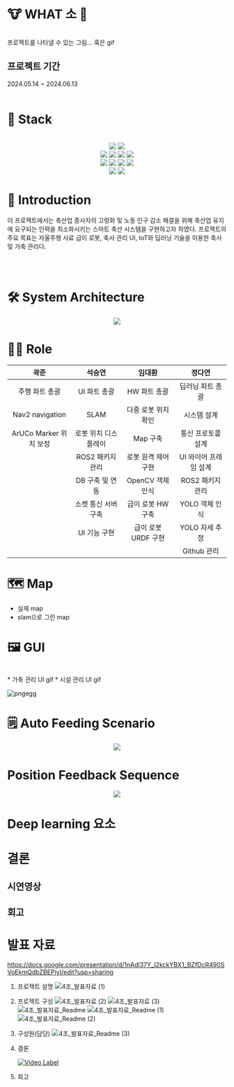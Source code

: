 # 🐮 WHAT 소 🤠  

<br/>
프로젝트를 나타낼 수 있는 그림... 혹은 gif 
<br/>

## 프로젝트 기간 
2024.05.14 ~ 2024.06.13
<br/>
<br/>



# 🔧 Stack 

<br/>
        
<div align="center">
  <img src="https://img.shields.io/badge/Python-3776AB?style=for-the-badge&logo=Python&logoColor=white"> <img src="https://img.shields.io/badge/Ubuntu-E95420?style=for-the-badge&logo=Ubuntu&logoColor=white">   
</div>

<div align="center">
   <img src="https://img.shields.io/badge/ROS2-22314E?style=for-the-badge&logo=ROS&logoColor=white"> <img src="https://img.shields.io/badge/MySQL-4479A1?style=for-the-badge&logo=MySQL&logoColor=white">  <img src="https://img.shields.io/badge/OpenCV-5C3EE8?style=for-the-badge&logo=OpenCV&logoColor=white"> <img src="https://img.shields.io/badge/PyQt-41CD52?style=for-the-badge&logo=Qt&logoColor=white">
</div>

<div align="center">
   <img src="https://img.shields.io/badge/Github-181717?style=for-the-badge&logo=Github&logoColor=white"> <img src="https://img.shields.io/badge/Jira-0052CC?style=for-the-badge&logo=Jira&logoColor=white">
<img src="https://img.shields.io/badge/Confluence-172B4D?style=for-the-badge&logo=Confluence&logoColor=white"> <img src="https://img.shields.io/badge/Slack-4A154B?style=for-the-badge&logo=Slack&logoColor=white">

</div>

<div align="center">
   <img src="https://img.shields.io/badge/Raspberrypi-A22846?style=for-the-badge&logo=Raspberrypi&logoColor=white"> <img src="https://img.shields.io/badge/Arduino-00878F?style=for-the-badge&logo=Arduino&logoColor=white">
</div>
       
      

# 📖 Introduction
이 프로젝트에서는 축산업 종사자의 고령화 및 노동 인구 감소 해결을 위해 축산업 유지에 요구되는 인력을 최소화시키는 스마트 축산 시스템을 구현하고자 하였다. 프로젝트의 주요 목표는 자울주행 사료 급이 로봇, 축사 관리 UI, IoT와 딥러닝 기술을 이용한 축사 및 가축 관리다. 
      
 <br/>        
 <br/>       

# 🛠️ System Architecture

<p align="center"><img src="https://github.com/addinedu-ros-4th/ros-repo-4/assets/137265648/819e9008-bb90-49b0-a062-910d3da7f3a4"></p>


# 🧑‍💻 Role  


|곽준|석승연|임대환|정다연|
|:--:|:--:|:--:|:--:|
|주행 파트 총괄|UI 파트 총괄|HW 파트 총괄|딥러닝 파트 총괄|
|Nav2 navigation|SLAM|다중 로봇 위치 확인|시스템 설계|
|ArUCo Marker 위치 보정|로봇 위치 디스플레이|Map 구축|통신 프로토콜 설계|
||ROS2 패키지 관리|로봇 원격 제어 구현|UI 와이어 프레임 설계|
||DB 구축 및 연동|OpenCV 객체 인식|ROS2 패키지 관리|
||소켓 통신 서버 구축|급이 로봇 HW 구축|YOLO 객체 인식|
||UI 기능 구현|급이 로봇 URDF 구현|YOLO 자세 추정|
||||Github 관리|

# 🗺️ Map
* 실제 map
* slam으로 그린 map 
# 🖼️ GUI
<br/>
 * 가축 관리 UI gif
 * 시설 관리 UI gif 

![pngegg](https://github.com/addinedu-ros-4th/ros-repo-4/assets/132053839/5e423a47-2743-4505-b3c3-8f7c954b6a3b)

# 🗒️ Auto Feeding Scenario

<p align="center"><img src="https://github.com/addinedu-ros-4th/ros-repo-4/assets/137265648/0564c909-d6c7-459e-9540-3cecd9f6840d"></p>

# Position Feedback Sequence 

<p align="center"><img src="https://github.com/addinedu-ros-4th/ros-repo-4/assets/137265648/a329df51-d41f-4f4d-b4ec-19490da596c6"></p>


# Deep learning 요소


# 결론
## 시연영상
## 회고 

# 발표 자료
https://docs.google.com/presentation/d/1nAdl37Y_I2kckYBX1_BZfDcR490SVoEkmQdbZBEPiyI/edit?usp=sharing
1. 프로젝트 설명
![4조_발표자료 (1)](https://github.com/addinedu-ros-4th/ros-repo-4/assets/132053839/0261e34c-f741-44e6-b5c9-ab74e7f7727a)

2. 프로젝트 구성
![4조_발표자료 (2)](https://github.com/addinedu-ros-4th/ros-repo-4/assets/132053839/2f49fc0a-dbcf-470d-b7be-cd20bcf75965)
![4조_발표자료 (3)](https://github.com/addinedu-ros-4th/ros-repo-4/assets/132053839/60edd255-3ca2-4a45-b5b4-5501dee411b6)
![4조_발표자료_Readme](https://github.com/addinedu-ros-4th/ros-repo-4/assets/132053839/c9625435-0e04-4a6c-b995-71e321ef6c6b)
![4조_발표자료_Readme (1)](https://github.com/addinedu-ros-4th/ros-repo-4/assets/132053839/b629cb29-4c00-4b00-83ce-420d4a09d509)
![4조_발표자료_Readme (2)](https://github.com/addinedu-ros-4th/ros-repo-4/assets/132053839/3b073694-6499-4d95-99ca-cb7a9653db6c)

4. 구성원(담당)
![4조_발표자료_Readme (3)](https://github.com/addinedu-ros-4th/ros-repo-4/assets/132053839/f39ea07f-e414-4ba2-bb44-c8d38ffd60e5)

5. 결론
   
   [![Video Label](http://img.youtube.com/vi/K6B6X7bVMFg/0.jpg)](https://youtu.be/K6B6X7bVMFg)

7. 회고
